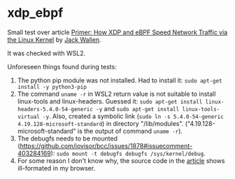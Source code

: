 # xdp_ebpf
Small test over article [Primer: How XDP and eBPF Speed Network Traffic via the Linux Kernel](https://thenewstack.io/primer-how-xdp-and-ebpf-speed-network-traffic-via-the-linux-kernel/) by [Jack Wallen](https://github.com/jlwallen).

It was checked with WSL2.

Unforeseen things found during tests:
1. The python pip module was not installed. Had to install it:
```sudo apt-get install -y python3-pip```
2. The command ```uname -r``` in WSL2 return value is not suitable to install linux-tools and linux-headers. Guessed it: ```sudo apt-get install linux-headers-5.4.0-54-generic -y``` and ```sudo apt-get install linux-tools-virtual -y```. Also, created a symbolic link (```sudo ln -s 5.4.0-54-generic 4.19.128-microsoft-standard```) in directory "/lib/modules". ("4.19.128-microsoft-standard" is the output of command ```uname -r```).
3. The debugfs needs to be mounted (https://github.com/iovisor/bcc/issues/1878#issuecomment-403284169): ```sudo mount -t debugfs debugfs /sys/kernel/debug```.
4. For some reason I don't know why, the source code in the [article](https://thenewstack.io/primer-how-xdp-and-ebpf-speed-network-traffic-via-the-linux-kernel/) shows ill-formated in my browser.
